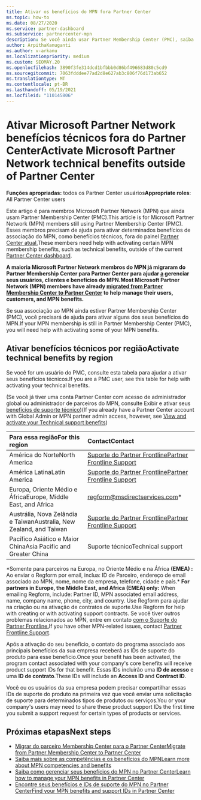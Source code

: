 ```yaml
---
title: Ativar os benefícios do MPN fora Partner Center
ms.topic: how-to
ms.date: 08/27/2020
ms.service: partner-dashboard
ms.subservice: partnercenter-mpn
description: Se você ainda usar Partner Membership Center (PMC), saiba quem contatar para ajudar a ativar seus benefícios de suporte técnico do MPN e dar a você as IDs de suporte do benefício.
author: ArpithaKanuganti
ms.author: v-arkanu
ms.localizationpriority: medium
ms.custom: SEOMAY.20
ms.openlocfilehash: 3890f3fe314dcd1bfbbb0d86bf496683d80c5cd9
ms.sourcegitcommit: 7063fdddee77ad2d8e627ab3c806f76d173ab652
ms.translationtype: MT
ms.contentlocale: pt-BR
ms.lasthandoff: 05/19/2021
ms.locfileid: "110145806"
---
```

# <a name="activate-microsoft-partner-network-technical-benefits-outside-of-partner-center"></a><span data-ttu-id="9ec5f-103">Ativar Microsoft Partner Network benefícios técnicos fora do Partner Center</span><span class="sxs-lookup"><span data-stu-id="9ec5f-103">Activate Microsoft Partner Network technical benefits outside of Partner Center</span></span>


<span data-ttu-id="9ec5f-104">**Funções apropriadas:** todos os Partner Center usuários</span><span class="sxs-lookup"><span data-stu-id="9ec5f-104">**Appropriate roles**: All Partner Center users</span></span>

<span data-ttu-id="9ec5f-105">Este artigo é para membros Microsoft Partner Network (MPN) que ainda usam Partner Membership Center (PMC).</span><span class="sxs-lookup"><span data-stu-id="9ec5f-105">This article is for Microsoft Partner Network (MPN) members still using Partner Membership Center (PMC).</span></span> <span data-ttu-id="9ec5f-106">Esses membros precisam de ajuda para ativar determinados benefícios de associação do MPN, como benefícios técnicos, fora do painel [Partner Center atual.](https://partner.microsoft.com/dashboard)</span><span class="sxs-lookup"><span data-stu-id="9ec5f-106">These members need help with activating certain MPN membership benefits, such as technical benefits, outside of the current [Partner Center dashboard](https://partner.microsoft.com/dashboard).</span></span>

<span data-ttu-id="9ec5f-107">**A maioria Microsoft Partner Network membros do MPN já migraram do Partner Membership Center para Partner Center para ajudar [a](prepare-pmc-pc-migration.md) gerenciar seus usuários, clientes e benefícios do MPN.**</span><span class="sxs-lookup"><span data-stu-id="9ec5f-107">**Most Microsoft Partner Network (MPN) members have already [migrated from Partner Membership Center to Partner Center](prepare-pmc-pc-migration.md) to help manage their users, customers, and MPN benefits.**</span></span>

<span data-ttu-id="9ec5f-108">Se sua associação ao MPN ainda estiver Partner Membership Center (PMC), você precisará de ajuda para ativar alguns dos seus benefícios do MPN.</span><span class="sxs-lookup"><span data-stu-id="9ec5f-108">If your MPN membership is still in Partner Membership Center (PMC), you will need help with activating some of your MPN benefits.</span></span>

## <a name="activate-technical-benefits-by-region"></a><span data-ttu-id="9ec5f-109">Ativar benefícios técnicos por região</span><span class="sxs-lookup"><span data-stu-id="9ec5f-109">Activate technical benefits by region</span></span>

<span data-ttu-id="9ec5f-110">Se você for um usuário do PMC, consulte esta tabela para ajudar a ativar seus benefícios técnicos.</span><span class="sxs-lookup"><span data-stu-id="9ec5f-110">If you are a PMC user, see this table for help with activating your technical benefits.</span></span>

<span data-ttu-id="9ec5f-111">(Se você já tiver uma conta Partner Center com acesso de administrador global ou administrador de parceiros do MPN, consulte Exibir e ativar seus [benefícios de suporte técnico](mpn-benefits-technical-support.md#view-and-activate-your-technical-support-benefits))</span><span class="sxs-lookup"><span data-stu-id="9ec5f-111">(If you already have a Partner Center account with Global Admin or MPN partner admin access, however, see [View and activate your Technical support benefits](mpn-benefits-technical-support.md#view-and-activate-your-technical-support-benefits))</span></span>

|<span data-ttu-id="9ec5f-112">Para essa região</span><span class="sxs-lookup"><span data-stu-id="9ec5f-112">For this region</span></span>  | <span data-ttu-id="9ec5f-113">Contact</span><span class="sxs-lookup"><span data-stu-id="9ec5f-113">Contact</span></span> |
|:--------|:------------|
|<span data-ttu-id="9ec5f-114">América do Norte</span><span class="sxs-lookup"><span data-stu-id="9ec5f-114">North America</span></span>  | [<span data-ttu-id="9ec5f-115">Suporte do Partner Frontline</span><span class="sxs-lookup"><span data-stu-id="9ec5f-115">Partner Frontline Support</span></span>](https://partner.microsoft.com/support?issueid=300-0042)  |
|<span data-ttu-id="9ec5f-116">América Latina</span><span class="sxs-lookup"><span data-stu-id="9ec5f-116">Latin America</span></span>  | [<span data-ttu-id="9ec5f-117">Suporte do Partner Frontline</span><span class="sxs-lookup"><span data-stu-id="9ec5f-117">Partner Frontline Support</span></span>](https://partner.microsoft.com/support?issueid=300-0042)  |
|<span data-ttu-id="9ec5f-118">Europa, Oriente Médio e África</span><span class="sxs-lookup"><span data-stu-id="9ec5f-118">Europe, Middle East, and Africa</span></span>  | [regform@msdirectservices.com](mailto:regform@msdirectservices.com)*  |
|<span data-ttu-id="9ec5f-119">Austrália, Nova Zelândia e Taiwan</span><span class="sxs-lookup"><span data-stu-id="9ec5f-119">Australia, New Zealand, and Taiwan</span></span>  | [<span data-ttu-id="9ec5f-120">Suporte do Partner Frontline</span><span class="sxs-lookup"><span data-stu-id="9ec5f-120">Partner Frontline Support</span></span>](https://partner.microsoft.com/support?issueid=300-0042)  |
|<span data-ttu-id="9ec5f-121">Pacífico Asiático e Maior China</span><span class="sxs-lookup"><span data-stu-id="9ec5f-121">Asia Pacific and Greater China</span></span>  | <span data-ttu-id="9ec5f-122">Suporte técnico</span><span class="sxs-lookup"><span data-stu-id="9ec5f-122">Technical support</span></span>  |

<span data-ttu-id="9ec5f-123">\*Somente para parceiros na Europa, no Oriente Médio e na África **(EMEA) :** Ao enviar o Regform por email, inclua: ID de Parceiro, endereço de email associado ao MPN, nome, nome da empresa, telefone, cidade e país.</span><span class="sxs-lookup"><span data-stu-id="9ec5f-123">\* **For partners in Europe, the Middle East, and Africa (EMEA) only:** When emailing Regform, include: Partner ID, MPN associated email address, name, company name, phone, city, and country.</span></span> <span data-ttu-id="9ec5f-124">Use Regform para ajudar na criação ou na ativação de contratos de suporte.</span><span class="sxs-lookup"><span data-stu-id="9ec5f-124">Use Regform for help with creating or with activating support contracts.</span></span> <span data-ttu-id="9ec5f-125">Se você tiver outros problemas relacionados ao MPN, entre em contato [com o Suporte do Partner Frontline.](https://partner.microsoft.com/support?issueid=300-0042)</span><span class="sxs-lookup"><span data-stu-id="9ec5f-125">If you have other MPN-related issues, contact [Partner Frontline Support](https://partner.microsoft.com/support?issueid=300-0042).</span></span>

<span data-ttu-id="9ec5f-126">Após a ativação do seu benefício, o contato do programa associado aos principais benefícios da sua empresa receberá as IDs de suporte do produto para esse benefício.</span><span class="sxs-lookup"><span data-stu-id="9ec5f-126">Once your benefit has been activated, the program contact associated with your company's core benefits will receive product support IDs for that benefit.</span></span> <span data-ttu-id="9ec5f-127">Essas IDs incluirão uma **ID de acesso** e uma **ID de contrato**.</span><span class="sxs-lookup"><span data-stu-id="9ec5f-127">These IDs will include an **Access ID** and **Contract ID**.</span></span> 

<span data-ttu-id="9ec5f-128">Você ou os usuários da sua empresa podem precisar compartilhar essas IDs de suporte do produto na primeira vez que você enviar uma solicitação de suporte para determinados tipos de produtos ou serviços.</span><span class="sxs-lookup"><span data-stu-id="9ec5f-128">You or your company's users may need to share these product support IDs the first time you submit a support request for certain types of products or services.</span></span>

## <a name="next-steps"></a><span data-ttu-id="9ec5f-129">Próximas etapas</span><span class="sxs-lookup"><span data-stu-id="9ec5f-129">Next steps</span></span>

- [<span data-ttu-id="9ec5f-130">Migrar do parceiro Membership Center para o Partner Center</span><span class="sxs-lookup"><span data-stu-id="9ec5f-130">Migrate from Partner Membership Center to Partner Center</span></span>](prepare-pmc-pc-migration.md)
- [<span data-ttu-id="9ec5f-131">Saiba mais sobre as competências e os benefícios do MPN</span><span class="sxs-lookup"><span data-stu-id="9ec5f-131">Learn more about MPN competencies and benefits</span></span>](learn-about-competencies.md)
- [<span data-ttu-id="9ec5f-132">Saiba como gerenciar seus benefícios do MPN no Partner Center</span><span class="sxs-lookup"><span data-stu-id="9ec5f-132">Learn how to manage your MPN benefits in Partner Center</span></span>](manage-your-partner-network-benefits.md)
- [<span data-ttu-id="9ec5f-133">Encontre seus benefícios e IDs de suporte do MPN no Partner Center</span><span class="sxs-lookup"><span data-stu-id="9ec5f-133">Find your MPN benefits and support IDs in Partner Center</span></span>](mpn-find-benefits.md)